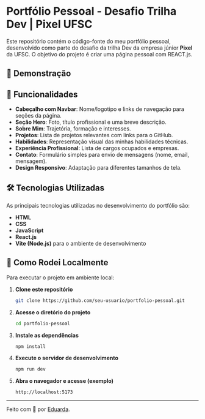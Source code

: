 # Portfólio Pessoal - Desafio Trilha Dev | Pixel UFSC

Este repositório contém o código-fonte do meu portfólio pessoal, desenvolvido como parte do desafio da trilha Dev da empresa júnior **Pixel** da UFSC. O objetivo do projeto é criar uma página pessoal com REACT.js.

## 🔗 Demonstração


## 📌 Funcionalidades
- **Cabeçalho com Navbar**: Nome/logotipo e links de navegação para seções da página.
- **Seção Hero**: Foto, título profissional e uma breve descrição.
- **Sobre Mim**: Trajetória, formação e interesses.
- **Projetos**: Lista de projetos relevantes com links para o GitHub.
- **Habilidades**: Representação visual das minhas habilidades técnicas.
- **Experiência Profissional**: Lista de cargos ocupados e empresas.
- **Contato**: Formulário simples para envio de mensagens (nome, email, mensagem).
- **Design Responsivo**: Adaptação para diferentes tamanhos de tela.

## 🛠 Tecnologias Utilizadas
As principais tecnologias utilizadas no desenvolvimento do portfólio são:
- **HTML**
- **CSS**
- **JavaScript**
- **React.js**
- **Vite (Node.js)** para o ambiente de desenvolvimento

## 🚀 Como Rodei Localmente
Para executar o projeto em ambiente local:

1. **Clone este repositório**
   ```bash
   git clone https://github.com/seu-usuario/portfolio-pessoal.git
   ```

2. **Acesse o diretório do projeto**
   ```bash
   cd portfolio-pessoal
   ```

3. **Instale as dependências**
   ```bash
   npm install
   ```

4. **Execute o servidor de desenvolvimento**
   ```bash
   npm run dev
   ```

5. **Abra o navegador e acesse (exemplo)**
   ```
   http://localhost:5173
   ```

---

Feito com 🩷 por [Eduarda](https://github.com/moraeseduarda).

